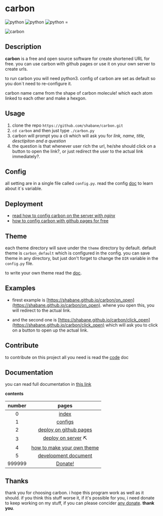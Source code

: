 # carbon

![python](https://img.shields.io/badge/-Python-313131?logo=Python&logoColor=2ECC71&style=for-the-badge)
![python](https://img.shields.io/badge/-html5-313131?logo=html5&logoColor=2ECC71&style=for-the-badge)
![python](https://img.shields.io/badge/-CSS3-313131?logo=CSS3&logoColor=2ECC71&style=for-the-badge) =


![carbon](https://s6.uupload.ir/files/carbon_r7tm.jpg)

## Description

**carbon** is a free and open source software for create shortened URL for free.
you can use carbon with github pages or use it on your own server to create urls.

to run carbon you will need python3.
config of carbon are set as default so you don`t need to re-configure it.

carbon name came from the shape of carbon molecule!
which each atom linked to each other and make a hexgon.


## Usage

1. clone the repo `https://github.com/shabane/carbon.git`
2. `cd carbon` and then just type `./carbon.py`
3. carbon will prompt you a cli which will ask you for *link, name, title, desctipiton and a question*
4. the question is that whenever user rich the url, he/she should click on a button to open the link?, or just redirect the user to the actual link immediately?.


## Config

all setting are in a single file called `config.py`.
read the config [doc](documentation/config.md) to learn about it`s variable.


## Deployment

- [read how to config carbon on the server with *nginx*](documentation/deploy_nginx.md)
- [how to config carbon with github pages for free](documentation/deploy_github_pages.md)


## Theme

each theme directory will save under the `theme` directory by default.
default theme is `carbon_default` which is configured in the config.
you can save theme in any directory, but just don't forget to change the `DIR` variable in the `config.py` file.

to write your own theme read the [doc](documentation/theme.md).


## Examples

- firest example is [https://shabane.github.io/carbon/on_open](https://shabane.github.io/carbon/on_open). whene you open this, you will redirect to the actual link.

- and the second one is [https://shabane.github.io/carbon/click_open](https://shabane.github.io/carbon/click_open) which will ask you to click on a button to open up the actual link.


## Contribute

to contribute on this project all you need is read the [code](documentation/code_doc.md) doc


## Documentation

you can read full documentation in [this link](documentation/index.md)

**contents**

|number|pages|
|:----:|:---:|
|   0  |[index](documentation/index.md)|
|   1  |[configs](documentation/config.md)|
|   2  |[deploy on github pages](documentation/deploy_github_pages.md) |
|   3  |[deploy on server](documentation/deploy_nginx.md) ⛏️|
|   4  |[how to make your own theme](documentation/theme.md)|
|   5  |[development document](documentation/code_doc.md)|
|999999| [Donate!](documentation/donate.md)|


## Thanks

thank you for choosing carbon. i hope this program work as well as it should.
if you think this stuff worse it, if it's possible for you, i need donate to keep working on my
stuff, if you can please concider [any donate](documentation/donate.md). **thank you**.
